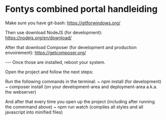# Fontys combined portal handleiding

Make sure you have git-bash:
https://gitforwindows.org/

Then use download NodeJS (for development):
https://nodejs.org/en/download/

After that download Composer (for development and production envoirement):
https://getcomposer.org/

--- Once those are installed, reboot your system.

Open the project and follow the next steps:

Run the following commands in the terminal:
~ npm install (for development)
~ composer install (on your development-area and deployment-area a.k.a. the webserver)

And after that every time you open up the project (including after running the commmand above)
~ npm run watch (compiles all styles and all javascript into minified files)
